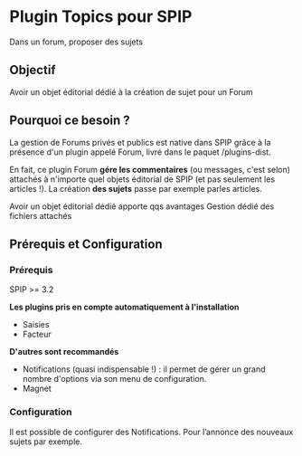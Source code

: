 # Plugin Topics pour SPIP
Dans un forum, proposer des sujets

## Objectif
Avoir un objet éditorial dédié à la création de sujet pour un Forum

## Pourquoi ce besoin ?
La gestion de Forums privés et publics est native dans SPIP grâce à la présence d'un plugin appelé Forum, livré dans le paquet /plugins-dist.

En fait, ce plugin Forum **gére les commentaires** (ou messages, c'est selon) attachés à n'importe quel objets éditorial de SPIP (et pas seulement les articles !).
La création **des sujets** passe par exemple parles articles.

Avoir un objet éditorial dédié apporte qqs avantages
Gestion dédié des fichiers attachés

## Prérequis et Configuration

### Prérequis
SPIP >= 3.2

**Les plugins pris en compte automatiquement à l'installation**
* Saisies
* Facteur

**D'autres sont recommandés**
* Notifications (quasi indispensable !) : il permet de gérer un grand nombre d'options via son menu de configuration.
* Magnet

### Configuration
Il est possible de configurer des Notifications.
Pour l’annonce des nouveaux sujets par exemple.
